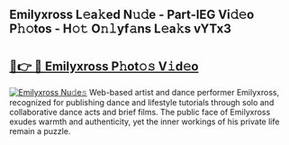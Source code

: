 ## Emilyxross L𝚎a𝚔ed N𝚞𝚍e - Part-lEG Vi𝚍𝚎o P𝚑𝚘tos - H𝚘𝚝 O𝚗𝚕yf𝚊ns L𝚎a𝚔s vYTx3

# <h2><a href="http://kfbpfb.oniu.top/?m=Emilyxross">🔗👉 🔴 Emilyxross P𝚑ot𝚘𝚜 V𝚒d𝚎o</a></h2>

[![Emilyxross Nu𝚍e𝚜](https://i.imgur.com/0qMVB7G.gif)](http://kfbpfb.oniu.top/?m=Emilyxross)
Web-based artist and dance performer Emilyxross, recognized for publishing dance and lifestyle tutorials through solo and collaborative dance acts and brief films. The public face of Emilyxross exudes warmth and authenticity, yet the inner workings of his private life remain a puzzle.  
